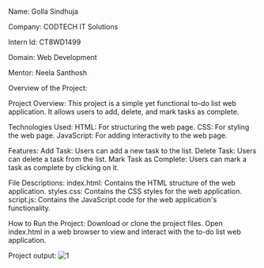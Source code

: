 Name: Golla Sindhuja

Company: CODTECH IT Solutions

Intern Id: CT8WD1499

Domain: Web Development

Mentor: Neela Santhosh


Overview of the Project:

Project Overview: This project is a simple yet functional to-do list web application. It allows users to add, delete, and mark tasks as complete.

Technologies Used: 
HTML: For structuring the web page. 
CSS: For styling the web page. 
JavaScript: For adding interactivity to the web page.

Features: 
Add Task: Users can add a new task to the list. 
Delete Task: Users can delete a task from the list. 
Mark Task as Complete: Users can mark a task as complete by clicking on it.

File Descriptions: 
index.html: Contains the HTML structure of the web application. 
styles.css: Contains the CSS styles for the web application. 
script.js: Contains the JavaScript code for the web application's functionality.

How to Run the Project: Download or clone the project files. Open index.html in a web browser to view and interact with the to-do list web application.

Project output:
![1](https://github.com/user-attachments/assets/931cdc25-b6f2-4ba4-9fd7-eb7666266d26)
